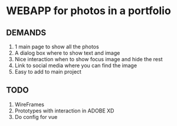 # WEBAPP for photos in a portfolio 

## DEMANDS 

1. 1 main page to show all the photos 
2. A dialog box where to show text and image 
3. Nice interaction when to show focus image and hide the rest 
4. Link to social media where you can find the image 
5. Easy to add to main project 

## TODO 

1. WireFrames 
2. Prototypes with interaction in ADOBE XD 
3. Do config for vue 
